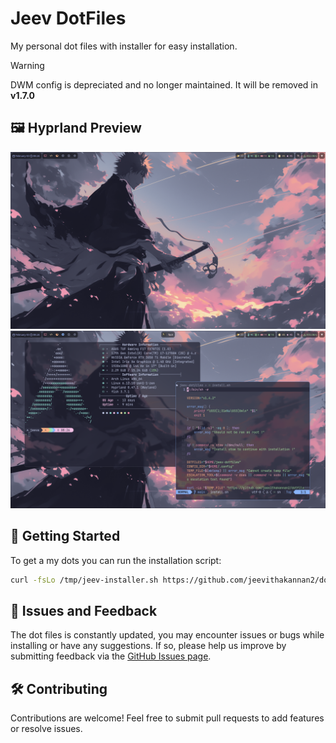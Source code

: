 # Jeev DotFiles

My personal dot files with installer for easy installation.

> [!WARNING]
> DWM config is depreciated and no longer maintained. It will be removed in **v1.7.0**

## 🖼️ Hyprland Preview

![Preview](/.github/desktop.png)
![Preview](/.github/terminal.png)

## 🚀 Getting Started

To get a my dots you can run the installation script:
```bash
curl -fsLo /tmp/jeev-installer.sh https://github.com/jeevithakannan2/dotfiles/releases/latest/download/install.sh && sh /tmp/jeev-installer.sh
```

## 🐞 Issues and Feedback

The dot files is constantly updated, you may encounter issues or bugs while installing or have any suggestions. If so, please help us improve by submitting feedback via the [GitHub Issues page](https://github.com/jeevithakannan2/dotfiles/issues).

## 🛠 Contributing

Contributions are welcome! Feel free to submit pull requests to add features or resolve issues.
